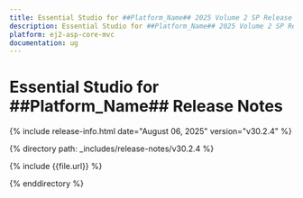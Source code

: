 ```yaml
---
title: Essential Studio for ##Platform_Name## 2025 Volume 2 SP Release Release Notes  
description: Essential Studio for ##Platform_Name## 2025 Volume 2 SP Release Release Notes  
platform: ej2-asp-core-mvc
documentation: ug
---
```


# Essential Studio for ##Platform_Name##  Release Notes  

{% include release-info.html date="August 06, 2025"  version="v30.2.4" %} 

{% directory path: _includes/release-notes/v30.2.4 %}

{% include {{file.url}} %}

{% enddirectory %}